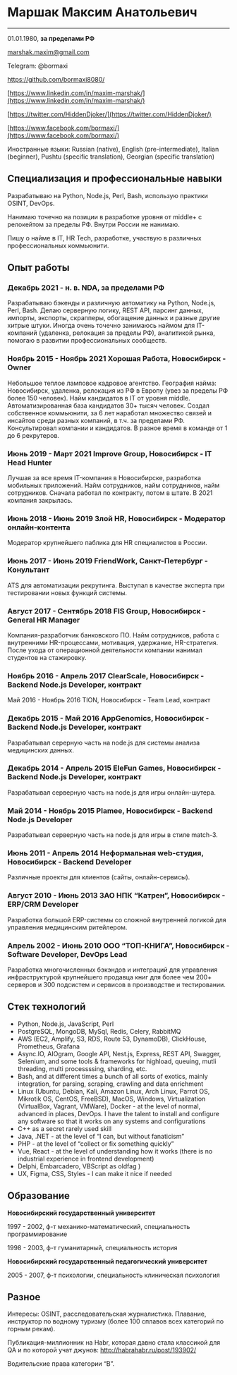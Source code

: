 # Маршак Максим Анатольевич
----
01.01.1980, **за пределами РФ**

[marshak.maxim@gmail.com](mailto:maxim.goodjob@gmail.com)

Telegram: @bormaxi

https://github.com/bormaxi8080/

[https://www.linkedin.com/in/maxim-marshak/](https://www.linkedin.com/in/maxim-marshak/)

[https://twitter.com/HiddenDjoker/](https://twitter.com/HiddenDjoker/)

[https://www.facebook.com/bormaxi/](https://www.facebook.com/bormaxi/)

Иностранные языки: Russian (native), English (pre-intermediate), Italian (beginner), Pushtu (specific translation), Georgian (specific translation)

## Специализация и профессиональные навыки

Разрабатываю на Python, Node.js, Perl, Bash, использую практики OSINT, DevOps.

Нанимаю точечно на позиции в разработке уровня от middle+ с релокейтом за пределы РФ. Внутри России не нанимаю.

Пишу о найме в IT, HR Tech, разработке, участвую в различных профессиональных коммьюнити.

## Опыт работы

### Декабрь 2021 - н. в. NDA, за пределами РФ

Разрабатываю бэкенды и различную автоматику на Python, Node.js, Perl, Bash. Делаю серверную логику, REST API, парсинг данных, импорты, экспорты, скрапперы, обогащение данных и разные другие хитрые штуки. Иногда очень точечно занимаюсь наймом для IT-компаний (удаленка, релокация за пределы РФ), аналитикой рынка, помогаю в развитии профессиональных сообществ.

### Ноябрь 2015 - Ноябрь 2021 Хорошая Работа, Новосибирск - Owner

Небольшое теплое ламповое кадровое агентство. География найма: Новосибирск, удаленка, релокация из РФ в Европу (увез за пределы РФ более 150 человек). Найм кандидатов в IT от уровня middle. Автоматизированная база кандидатов 30+ тысяч человек. Создал собственное коммьюнити, за 6 лет наработал множество связей и инсайтов среди разных компаний, в т.ч. за пределами РФ. Консультировал компании и кандидатов. В разное время в команде от 1 до 6 рекрутеров.  

### Июнь 2019 - Март 2021 Improve Group, Новосибирск - IT Head Hunter

Лучшая за все время IT-компания в Новосибирске, разработка мобильных приложений. Найм сотрудников, найм сотрудников, найм сотрудников. Сначала работал по контракту, потом в штате. В 2021 компания закрылась.

### Июнь 2018 - Июнь 2019 Злой HR, Новосибирск - Модератор онлайн-контента

Модератор крупнейшего паблика для HR специалистов в России.

### Июнь 2017 - Июнь 2019 FriendWork, Санкт-Петербург - Конультант

ATS для автоматизации рекрутинга. Выступал в качестве эксперта при тестировании новых функций системы.

### Август 2017 - Сентябрь 2018 FIS Group, Новосибирск - General HR Manager

Компания-разработчик банковского ПО. Найм сотрудников, работа с внутренними HR-процессами, мотивация, удержание, HR-стратегия. После ухода от операционной деятельности компании нанимал студентов на стажировку.

### Ноябрь 2016 - Апрель 2017 ClearScale, Новосибирск - Backend Node.js Developer, контракт

Май 2016 - Ноябрь 2016 TION, Новосибирск - Team Lead, контракт

### Декабрь 2015 - Май 2016 AppGenomics, Новосибирск - Backend Node.js Developer, контракт

Разрабатывал серерную часть на node.js для системы анализа медицинских данных.

### Декабрь 2014 - Апрель 2015 EleFun Games, Новосибирск - Backend Node.js Developer, контракт

Разрабатывал серверную часть на node.js для игры онлайн-шутера.

### Май 2014 - Ноябрь 2015 Plamee, Новосибирск - Backend Node.js Developer

Разрабатывал серверную часть на node.js для игры в стиле match-3.

### Июнь 2011 - Апрель 2014 Неформальная web-студия, Новосибирск - Backend Developer

Различные проекты для клиентов (сайты, онлайн-сервисы).

### Август 2010 - Июнь 2013 ЗАО НПК “Катрен”, Новосибирск - ERP/CRM Developer

Разработка большой ERP-системы со сложной внутренней логикой для управления медицинским ритейлером.

### Апрель 2002 - Июнь 2010 ООО “ТОП-КНИГА”, Новосибирск - Software Developer, DevOps Lead

Разработка многочисленных бэкэндов и интеграций для управления инфраструктурой крупнейшего продавца книг для более чем 200+ серверов и 300 подсистем и сервисов в производстве и тестировании.

## Стек технологий

- Python, Node.js, JavaScript, Perl
- PostgreSQL, MongoDB, MySql, Redis, Celery, RabbitMQ
- AWS (EC2, Amplify, S3, RDS, Route 53, DynamoDB), ClickHouse, Prometheus, Grafana
- Async.IO, AIOgram, Google API, Nest.js, Express, REST API, Swagger, Selenium, and some tools & frameworks for highload, queuing, mutli threading, multi processssing, sharding, etc.
- Bash, and at different times a bunch of all sorts of exotics, mainly integration, for parsing, scraping, crawling and data enrichment
- Linux (Ubuntu, Debian, Kali, Amazon Linux, Arch Linux, Parrot OS, Mikrotik OS, CentOS, FreeBSD), MacOS, Windows, Virtualization (VirtualBox, Vagrant, VMWare), Docker - at the level of normal, advanced in places, DevOps. I have the talent to install and configure any software so that it works on any systems and configurations
- C++ as a secret rarely used skill
- Java, .NET - at the level of “I can, but without fanaticism”
- PHP - at the level of “collect or fix something quickly”
- Vue, React - at the level of understanding how it works (there is no industrial experience in frontend development)
- Delphi, Embarcadero, VBScript as oldfag )
- UX, Figma, CSS, Styles - I can make it nice if needed

## Образование

**Новосибирский государственный университет**

1997 - 2002, ф-т механико-математический, специальность программирование

1998 - 2003, ф-т гуманитарный, специальность история  

**Новосибирский государственный педагогический университет**

2005 - 2007, ф-т психологии, специальность клиническая психология

## Разное

Интересы: OSINT, расследовательская журналистика. Плавание, инструктор по водному туризму (более 100 сплавов всех категорий по горным рекам).

Публикация-миллионник на Habr, которая давно стала классикой для QA и по которой учат джунов: http://habrahabr.ru/post/193902/

Водительские права категории “B”.
